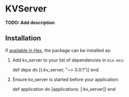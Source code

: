# KVServer

**TODO: Add description**

## Installation

If [available in Hex](https://hex.pm/docs/publish), the package can be installed as:

  1. Add kv_server to your list of dependencies in `mix.exs`:

        def deps do
          [{:kv_server, "~> 0.0.1"}]
        end

  2. Ensure kv_server is started before your application:

        def application do
          [applications: [:kv_server]]
        end
